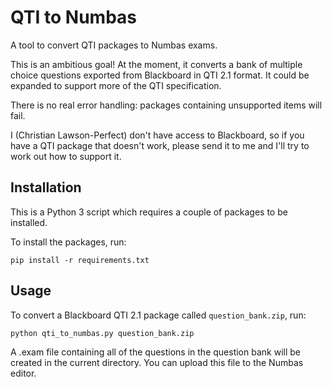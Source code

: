 # QTI to Numbas

A tool to convert QTI packages to Numbas exams.

This is an ambitious goal! At the moment, it converts a bank of multiple choice questions exported from Blackboard in QTI 2.1 format.
It could be expanded to support more of the QTI specification.

There is no real error handling: packages containing unsupported items will fail.

I (Christian Lawson-Perfect) don't have access to Blackboard, so if you have a QTI package that doesn't work, please send it to me and I'll try to work out how to support it.

## Installation

This is a Python 3 script which requires a couple of packages to be installed.

To install the packages, run:

```
pip install -r requirements.txt
```

## Usage

To convert a Blackboard QTI 2.1 package called `question_bank.zip`, run:

```
python qti_to_numbas.py question_bank.zip
```

A .exam file containing all of the questions in the question bank will be created in the current directory.
You can upload this file to the Numbas editor.
